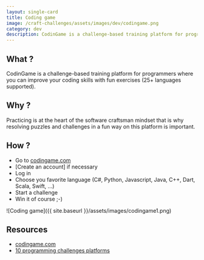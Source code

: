 ```yaml
---
layout: single-card
title: Coding game
image: /craft-challenges/assets/images/dev/codingame.png
category: dev
description: CodinGame is a challenge-based training platform for programmers where you can improve your coding skills with fun exercises (25+ languages supported).
---
```



## What ?
CodinGame is a challenge-based training platform for programmers where you can improve your coding skills with fun exercises (25+ languages supported).

## Why ?
Practicing is at the heart of the software craftsman mindset that is why resolving puzzles and challenges in a fun way on this platform is important.  

## How ?
* Go to [codingame.com](https://www.codingame.com)
* [Create an account] if necessary
* Log in
* Choose you favorite language (C#, Python, Javascript, Java, C++, Dart, Scala, Swift, ...)
* Start a challenge
* Win it of course ;-)

![Coding game]({{ site.baseurl }}/assets/images/codingame1.png)

## Resources
* [codingame.com](https://www.codingame.com)
* [10 programming challenges platforms](https://programmingzen.com/10-programming-challenges-sites/)
